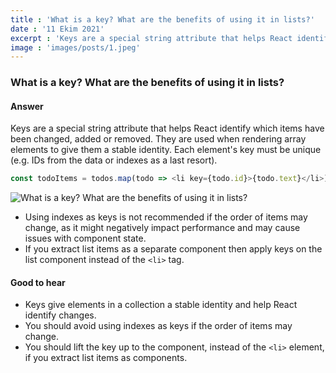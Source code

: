 ```yaml
---
title : 'What is a key? What are the benefits of using it in lists?'
date : '11 Ekim 2021'
excerpt : 'Keys are a special string attribute that helps React identify which items have been changed...'
image : 'images/posts/1.jpeg'
---
```


### What is a key? What are the benefits of using it in lists?
#### Answer

Keys are a special string attribute that helps React identify which items have been changed, added or removed. They are used when rendering array elements to give them a stable identity. Each element's key must be unique (e.g. IDs from the data or indexes as a last resort).
```js
const todoItems = todos.map(todo => <li key={todo.id}>{todo.text}</li>)
```

![What is a key? What are the benefits of using it in lists?](/images/posts/1.jpeg)

-   Using indexes as keys is not recommended if the order of items may change, as it might negatively impact performance and may cause issues with component state.
-   If you extract list items as a separate component then apply keys on the list component instead of the  `<li>`  tag.

#### Good to hear

-   Keys give elements in a collection a stable identity and help React identify changes.
-   You should avoid using indexes as keys if the order of items may change.
-   You should lift the key up to the component, instead of the  `<li>`  element, if you extract list items as components.